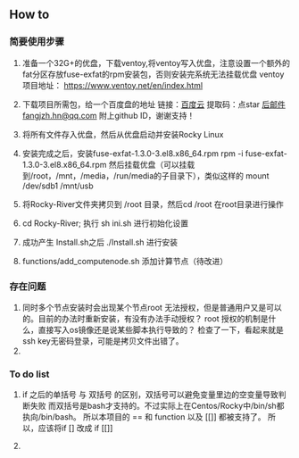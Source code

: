 ## How to

### 简要使用步骤
1. 准备一个32G+的优盘，下载ventoy,将ventoy写入优盘，注意设置一个额外的fat分区存放fuse-exfat的rpm安装包，否则安装完系统无法挂载优盘
ventoy 项目地址：
https://www.ventoy.net/en/index.html
2. 下载项目所需包，给一个百度盘的地址
链接：[百度云](https://pan.baidu.com/s/10qIU_qWvAVz3VITdYwD0_w)
提取码：点star 后邮件fangjzh.hn@qq.com 附上github ID，谢谢支持！

3. 将所有文件存入优盘，然后从优盘启动并安装Rocky Linux

4. 安装完成之后，安装fuse-exfat-1.3.0-3.el8.x86_64.rpm
rpm -i fuse-exfat-1.3.0-3.el8.x86_64.rpm
然后挂载优盘（可以挂载到/root，/mnt，/media，/run/media的子目录下），类似这样的
mount /dev/sdb1 /mnt/usb

5. 将Rocky-River文件夹拷贝到 /root 目录，然后cd /root 在root目录进行操作

6. cd Rocky-River; 执行 sh ini.sh 进行初始化设置

7. 成功产生 Install.sh之后 ./Install.sh 进行安装

8. functions/add_computenode.sh 添加计算节点（待改进）

### 存在问题
1. 同时多个节点安装时会出现某个节点root 无法授权，但是普通用户又是可以的。目前的办法时重新安装，有没有办法手动授权？
   root 授权的机制是什么，直接写入os镜像还是说某些脚本执行导致的？
   检查了一下，看起来就是ssh key无密码登录，可能是拷贝文件出错了。
2. 

### To do list
1. if 之后的单括号 与 双括号 的区别，双括号可以避免变量里边的空变量导致判断失败
   而双括号是bash才支持的。不过实际上在Centos/Rocky中/bin/sh都执向/bin/bash。
   所以本项目的 == 和 function 以及 [[]] 都被支持了。
   所以，应该将if [] 改成 if [[]]

2. 

